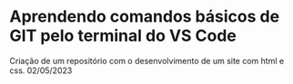 # Aprendendo comandos básicos de GIT pelo terminal do VS Code 
Criação de um repositório com o desenvolvimento de um site com html e css. 02/05/2023
